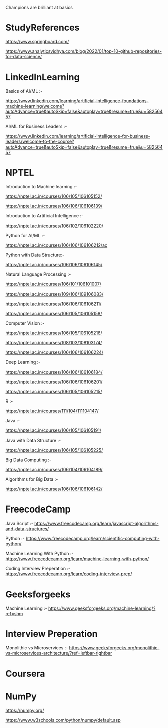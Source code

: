 Champions are brilliant at basics

# StudyReferences

https://www.springboard.com/

https://www.analyticsvidhya.com/blog/2022/01/top-10-github-repositories-for-data-science/


# LinkedInLearning

Basics of AI/ML :- 

https://www.linkedin.com/learning/artificial-intelligence-foundations-machine-learning/welcome?autoAdvance=true&autoSkip=false&autoplay=true&resume=true&u=58256457

AI/ML for Business Leaders :- 

https://www.linkedin.com/learning/artificial-intelligence-for-business-leaders/welcome-to-the-course?autoAdvance=true&autoSkip=false&autoplay=true&resume=true&u=58256457

# NPTEL 

Introduction to Machine learning :- 

https://nptel.ac.in/courses/106/105/106105152/

https://nptel.ac.in/courses/106/106/106106139/


Introduction to Artificial Intelligence :-

https://nptel.ac.in/courses/106/102/106102220/

Python for AI/ML :-

https://nptel.ac.in/courses/106/106/106106212/ac

Python with Data Structure:-

https://nptel.ac.in/courses/106/106/106106145/

Natural Language Processing :-

https://nptel.ac.in/courses/106/101/106101007/

https://nptel.ac.in/courses/109/106/109106083/

https://nptel.ac.in/courses/106/106/106106211/

https://nptel.ac.in/courses/106/105/106105158/

Computer Vision :-

https://nptel.ac.in/courses/106/105/106105216/

https://nptel.ac.in/courses/108/103/108103174/

https://nptel.ac.in/courses/106/106/106106224/

Deep Learning :-

https://nptel.ac.in/courses/106/106/106106184/

https://nptel.ac.in/courses/106/106/106106201/

https://nptel.ac.in/courses/106/105/106105215/

R :-

https://nptel.ac.in/courses/111/104/111104147/

Java :-

https://nptel.ac.in/courses/106/105/106105191/

Java with Data Structure :-

https://nptel.ac.in/courses/106/105/106105225/

Big Data Computing :-

https://nptel.ac.in/courses/106/104/106104189/

Algorithms for Big Data :-

https://nptel.ac.in/courses/106/106/106106142/

# FreecodeCamp

Java Script :- https://www.freecodecamp.org/learn/javascript-algorithms-and-data-structures/

Python :- https://www.freecodecamp.org/learn/scientific-computing-with-python/

Machine Learning With Python :- https://www.freecodecamp.org/learn/machine-learning-with-python/

Coding Interview Preperation :- https://www.freecodecamp.org/learn/coding-interview-prep/

# Geeksforgeeks

Machine Learning :- https://www.geeksforgeeks.org/machine-learning/?ref=shm

# Interview Preperation

Monolithic vs Microservices :- https://www.geeksforgeeks.org/monolithic-vs-microservices-architecture/?ref=leftbar-rightbar

# Coursera

# NumPy

https://numpy.org/

https://www.w3schools.com/python/numpy/default.asp